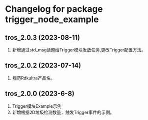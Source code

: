 # Changelog for package trigger_node_example

tros_2.0.3 (2023-08-11)
------------------
1. 新增通过std_msg话题给Trigger模块发放任务,更改Trigger配置方法。

tros_2.0.2 (2023-07-14)
------------------
1. 规范Rdkultra产品名。

tros_2.0.0 (2023-6-8)
------------------
1. Trigger模块Example示例
2. 新增根据2D垃圾检测数量，触发Trigger事件的示例。